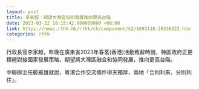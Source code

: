 ```yaml
---
layout: post
title: 李家超︰期望大灣區協同發展推向更高台階
date: 2023-03-22 18:15:42.000000000 +08:00
link: https://news.rthk.hk/rthk/ch/component/k2/1693118-20230322.htm
categories: rthk
---
```


行政長官李家超，昨晚在廣東省2023年春茗(香港)活動致辭時說，特區政府正更積極對接國家發展策略，期望將大灣區融合和協同發展，推向更高台階。

中聯辦主任鄭雁雄就說，粵港合作交流條件得天獨厚，兩地「合則利來、分則利往」。
